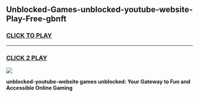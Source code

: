 
## Unblocked-Games-unblocked-youtube-website-Play-Free-gbnft
<h3>
<a href="https://premium76.site?title=unblocked-youtube-website&ref=15A">CLICK TO PLAY</a></h3>
<hr>

<h3>
<a href="https://premium76.site?title=unblocked-youtube-website&ref=15A">CLICK 2 PLAY</a>
  
</h3>

<a href="https://premium76.site?title=unblocked-youtube-website&ref=15A"><img src="https://clearcache.store/games.png"></a>


**unblocked-youtube-website games unblocked: Your Gateway to Fun and Accessible Online Gaming**

